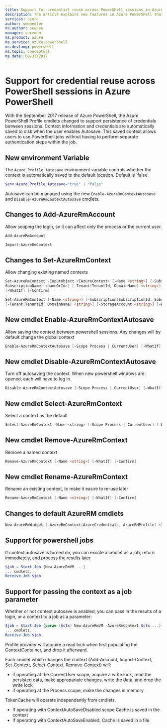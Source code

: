 ```yaml
---
title: Support for credential reuse across PowerShell sessions in Azure PowerShell
description: The article explains new features in Azure PowerShell that allow you to reuse credentials across multiple PowerShell sessions.
services: azure
author: sdwheeler
ms.author: sewhee
manager: carmonm
ms.product: azure
ms.service: azure-powershell
ms.devlang: powershell
ms.topic: conceptual
ms.date: 08/31/2017
---
```

# Support for credential reuse across PowerShell sessions in Azure PowerShell

With the September 2017 release of Azure PowerShell, the Azure PowerShell Profile cmdlets changed
to support persistence of credentials between sessions. Context information and credentials are
automatically saved to disk when the user enables Autosave. This saved context allows users to use
PowerShell jobs without having to perform separate authentication steps within the job.

## New environment Variable

The `Azure_Profile_Autosave` environment variable controls whether the context is automatically
saved to the default location. Default is 'false'.

```powershell
$env:Azure_Profile_Autosave="true" | "false"
```

Autosave can be managed using the new `Enable-AzureRmContextAutosave` and
`Disable-AzureRmContextAutosave` cmdlets.

## Changes to Add-AzureRmAccount

Allow scoping the login, so it can affect only the process or the current user.

```powershell
Add-AzureRmAccount
```

```powershell
Import-AzureRmContext
```

## Changes to Set-AzureRmContext

Allow changing existing named contexts

```powershell
Set-AzureRmContext -InputObject <IAzureContext> [-Name <string>] [-Subscription(SubscriptionId,
SubscriptionName) <nameOrId>] [-Tenant(TenantId, DomainName) <string>] [-StorageAccount <string>]
[-WhatIf] [-Confirm]

Set-AzureRmContext [-Name <string>] [-Subscription(SubscriptionId, SubscriptionName) <nameOrId>]
[-Tenant(TenantId, DomainName) <string>] [-StorageAccount <string>] [-WhatIf] [-Confirm]
```

## New cmdlet Enable-AzureRmContextAutosave

Allow saving the context between powershell sessions.  Any changes will by default change the global context

```powershell
Enable-AzureRmContextAutosave [-Scope Process | CurrentUser] [-WhatIf] [-Confirm]
```

## New cmdlet Disable-AzureRmContextAutosave

Turn off autosaving the context.  When new powershell windows are opened, each will have to log in.

```powershell
Disable-AzureRmContextAutosave [-Scope Process | CurrentUser] [-WhatIf] [-Confirm]
```

## New cmdlet Select-AzureRmContext

Select a context as the default

```powershell
Select-AzureRmContext -Name <string> [-Scope Process | CurrentUser] [-WhatIf] [-Confirm]
```

## New cmdlet Remove-AzureRmContext

Remove a named context

```powershell
Remove-AzureRmContext [-Name <string>] [-WhatIf] [-Confirm]
```

## New cmdlet Rename-AzureRmContext

Rename an existing context, to make it easire to re-use later

```powershell
Rename-AzureRmContext [-Name <string>] [-WhatIf] [-Confirm]
```

## Changes to default AzureRM cmdlets

```powershell
New-AzureRmWidget [-AzureRmContext(AzureCredentials, AzureRMProfile) <IAzureContextContainer>]
```

## Support for powershell jobs

If context autosave is turned on, you can excute a cmdlet as a job, return immediately, and process
the results later

```powershell
$job = Start-Job {New-AzureRmVM ...}
... cmdlets...
Receive-Job $job
```

## Support for passing the context as a job parameter

Whether or not context autosave is anabled, you can pass in the results of a login, or a context to
a job as a parameter:

```powershell
$job = Start-Job {param ($ctx) New-AzureRmVM -AzureRmContext $ctx ...} -ArgumentList (Get-AzureRmContext "myContextName")
... cmdlets...
Receive-Job $job
```

Profile provider will acquire a read lock when first populating the ContextContainer, and drop it
afterward.

Each cmdlet which changes the context (Add-Account, Import-Context, Set-Context, Select-Context,
Remove-Context) will:

- if operating at the CurrentUser scope, acquire a write lock, read the persisted data, make
  appropariate changes, write the data, and drop the write lock
- if operating at the Process scope, make the changes in memory

TokenCache will operate independently from cmdlets.

- If operating with ContextAutoSaveDisabled scope Cache is saved in the context
- If operating with ContextAutoSaveEnabled, Cache is saved in a file
